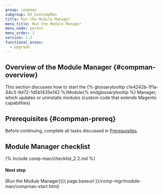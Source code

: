 ```yaml
---
group: compman
subgroup: 05_UseCompMan
title: Run the Module Manager
menu_title: Run the Module Manager
menu_node: parent
menu_order: 1
version: 2.2
functional_areas:
  - Upgrade
---
```


## Overview of the Module Manager {#compman-overview}

This section discusses how to start the {% glossarytooltip c1e4242b-1f1a-44c3-9d72-1d5b1435e142 %}Module{% endglossarytooltip %} Manager, which updates or uninstalls *modules* (custom code that extends Magento capabilities)

## Prerequisites {#compman-prereq}

Before continuing, complete all tasks discussed in <a href="{{ page.baseurl }}/comp-mgr/prereq/prereq_compman.html">Prerequisites</a>.

## Module Manager checklist
{% include comp-man/checklist_2.2.md %}

#### Next step
[Run the Module Manager]({{ page.baseurl }}/comp-mgr/module-man/compman-start.html)
